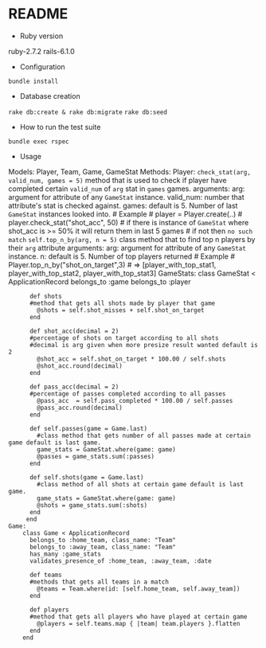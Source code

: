 # README

* Ruby version

ruby-2.7.2
rails-6.1.0

* Configuration

`bundle install`

* Database creation

`rake db:create & rake db:migrate`
`rake db:seed`

* How to run the test suite

`bundle exec rspec`

* Usage

Models:
	Player, Team, Game, GameStat
Methods:
	Player:
		`check_stat(arg, valid_num, games = 5)` method that is used to check if player have completed certain `valid_num` of `arg` stat in `games` games.
			arguments:
				arg: argument for attribute of any `GameStat` instance.
				valid_num: number that attribute's stat is checked against.
				games: default is 5. Number of last `GameStat` instances looked into.
		# Example
			# player = Player.create(..)
			# player.check_stat("shot_acc", 50)
			# if there is instance of `GameStat` where shot_acc is >= 50% it will return them in last 5 games
			# if not then `no such match`
		`self.top_n_by(arg, n = 5)` class method that to find top n players by their `arg` attribute
			arguments:
				arg: argument for attribute of any `GameStat` instance.
				n: default is 5. Number of top players returned
		# Example
			# Player.top_n_by("shot_on_target",3)
			# => [player_with_top_stat1, player_with_top_stat2, player_with_top_stat3]
	GameStats:
		class GameStat < ApplicationRecord
		  belongs_to :game
		  belongs_to :player

		  def shots
		  #method that gets all shots made by player that game
		  	@shots = self.shot_misses + self.shot_on_target
		  end

		  def shot_acc(decimal = 2)
		  #percentage of shots on target according to all shots
		  #decimal is arg given when more presize result wanted default is 2
		  	@shot_acc = self.shot_on_target * 100.00 / self.shots
		  	@shot_acc.round(decimal)
		  end

		  def pass_acc(decimal = 2)
		  #percentage of passes completed according to all passes
		  	@pass_acc  = self.pass_completed * 100.00 / self.passes
		  	@pass_acc.round(decimal)
		  end

		  def self.passes(game = Game.last)
		  	#class method that gets number of all passes made at certain game default is last game.
		  	game_stats = GameStat.where(game: game)
		  	@passes = game_stats.sum(:passes)
		  end

		  def self.shots(game = Game.last)
		  	#class method of all shots at certain game default is last game.
		  	game_stats = GameStat.where(game: game)
		  	@shots = game_stats.sum(:shots)
		  end
		 end
	Game:
		class Game < ApplicationRecord
		  belongs_to :home_team, class_name: "Team"
		  belongs_to :away_team, class_name: "Team"
		  has_many :game_stats
		  validates_presence_of :home_team, :away_team, :date

		  def teams
		  #methods that gets all teams in a match
		  	@teams = Team.where(id: [self.home_team, self.away_team])
		  end

		  def players
		  #method that gets all players who have played at certain game
		  	@players = self.teams.map { |team| team.players }.flatten
		  end
		end
	


